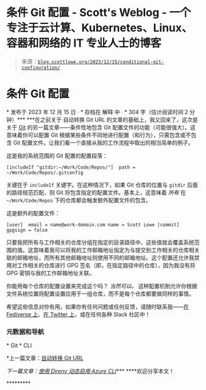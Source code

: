 <!--yml

分类：未分类

日期：2024-05-27 14:39:23

-->

# 条件 Git 配置 - Scott's Weblog - 一个专注于云计算、Kubernetes、Linux、容器和网络的 IT 专业人士的博客

> 来源：[`blog.scottlowe.org/2023/12/15/conditional-git-configuration/`](https://blog.scottlowe.org/2023/12/15/conditional-git-configuration/)

# 条件 Git 配置

* 发布于 2023 年 12 月 15 日 · * 存档在 解释 中 · * 304 字（估计阅读时间 2 分钟）*** ***在之前关于 自动转换 Git URL 的文章的基础上，我又回来了，这次是关于 [Git](https://www.git-scm.com) 的另一篇文章——条件性地包含 Git 配置文件的功能（可能很强大）。这意味着你可以配置 Git 根据某些条件不同地进行配置（和行为），只需包含或不包含 Git 配置文件。让我们看一个直接从我的工作流程中取出的相当简单的例子。

这是我的系统范围的 Git 配置的配置段落：

```
[includeIf "gitdir:~/Work/Code/Repos/"]  path = ~/Work/Code/Repos/.gitconfig 
```

关键在于 `includeIf` 关键字。在这种情况下，如果 Git 仓库的位置与 `gitdir` 后面的路径规范匹配，则 Git 将包含指定的配置文件。基本上，这意味着 *所有* 在 `~/Work/Code/Repos` 下的仓库都会触发额外配置文件的包含。

这是额外的配置文件：

```
[user]  email = name@work-domain.com name = Scott Lowe [commit]  gpgsign = false 
```

只要我把所有与工作相关的仓库分组在指定的目录路径中，这些值就会覆盖系统范围的值。这意味着我可以将我的工作邮箱地址指定为与提交到工作相关的仓库相关联的邮箱地址，而所有其他邮箱地址则使用不同的邮箱地址。这个配置还允许我禁用对工作相关的仓库进行 GPG 签名（即，在指定路径中的仓库），因为我没有将 GPG 密钥与我的工作邮箱地址关联。

你能用每个仓库的配置设置来完成这个吗？ *当然可以。* 这种配置机制允许你根据文件系统位置将配置设置应用于一组仓库，而不是每个仓库都要做同样的事情。

希望这些信息对你有用。如果你有任何问题或任何反馈，请随时联系我——[在 Fediverse 上](https://fosstodon.org/@scottslowe)、[在 Twitter 上](https://twitter.com/scott_lowe)，或在任何各种 Slack 社区中！

### 元数据和导航

* Git * CLI

*上一篇文章：[自动转换 Git URL](https://blog.scottlowe.org/2023/12/11/automatically-transforming-git-urls/)

*下一篇文章：[使用 Direnv 动态启用 Azure CLI](https://blog.scottlowe.org/2023/12/18/dynamically-enabling-azure-cli-with-direnv/)**** ****欢迎分享本文！

[](https://www.facebook.com/sharer/sharer.php?u=https%3a%2f%2fblog.scottlowe.org%2f2023%2f12%2f15%2fconditional-git-configuration%2f "在 Facebook 上分享")*[](https://plus.google.com/share?url=https%3a%2f%2fblog.scottlowe.org%2f2023%2f12%2f15%2fconditional-git-configuration%2f "在 Google Plus 上分享")********
